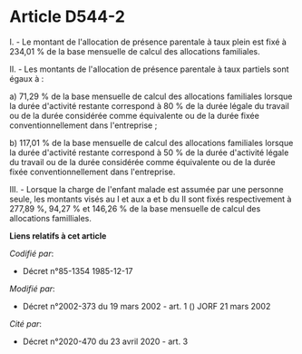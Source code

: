 # Article D544-2

I. - Le montant de l'allocation de présence parentale à taux plein est fixé à 234,01 % de la base mensuelle de calcul des
allocations familiales.

II. - Les montants de l'allocation de présence parentale à taux partiels sont égaux à :

a) 71,29 % de la base mensuelle de calcul des allocations familiales lorsque la durée d'activité restante correspond à 80 %
de la durée légale du travail ou de la durée considérée comme équivalente ou de la durée fixée conventionnellement dans
l'entreprise ;

b) 117,01 % de la base mensuelle de calcul des allocations familiales lorsque la durée d'activité restante correspond à 50 %
de la durée d'activité légale du travail ou de la durée considérée comme équivalente ou de la durée fixée conventionnellement
dans l'entreprise.

III. - Lorsque la charge de l'enfant malade est assumée par une personne seule, les montants visés au I et aux a et b du II
sont fixés respectivement à 277,89 %, 94,27 % et 146,26 % de la base mensuelle de calcul des allocations familliales.

**Liens relatifs à cet article**

_Codifié par_:

  - Décret n°85-1354 1985-12-17

_Modifié par_:

  - Décret n°2002-373 du 19 mars 2002 - art. 1 () JORF 21 mars 2002

_Cité par_:

  - Décret n°2020-470 du 23 avril 2020 - art. 3
